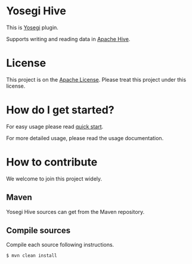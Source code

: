 <!---
  Licensed under the Apache License, Version 2.0 (the "License");
  you may not use this file except in compliance with the License.
  You may obtain a copy of the License at

   http://www.apache.org/licenses/LICENSE-2.0

  Unless required by applicable law or agreed to in writing, software
  distributed under the License is distributed on an "AS IS" BASIS,
  WITHOUT WARRANTIES OR CONDITIONS OF ANY KIND, either express or implied.
  See the License for the specific language governing permissions and
  limitations under the License. See accompanying LICENSE file.
-->

# Yosegi Hive
This is [Yosegi](https://github.com/yahoojapan/yosegi) plugin.

Supports writing and reading data in [Apache Hive](https://hive.apache.org/).

# License
This project is on the [Apache License](https://www.apache.org/licenses/LICENSE-2.0).
Please treat this project under this license.

# How do I get started?

For easy usage please read [quick start](docs/quickstart.md).

For more detailed usage, please read the usage documentation.

# How to contribute
We welcome to join this project widely.

## Maven
Yosegi Hive sources can get from the Maven repository.

## Compile sources
Compile each source following instructions.

    $ mvn clean install
